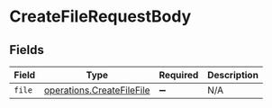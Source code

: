 # CreateFileRequestBody


## Fields

| Field                                                                  | Type                                                                   | Required                                                               | Description                                                            |
| ---------------------------------------------------------------------- | ---------------------------------------------------------------------- | ---------------------------------------------------------------------- | ---------------------------------------------------------------------- |
| `file`                                                                 | [operations.CreateFileFile](../../models/operations/createfilefile.md) | :heavy_minus_sign:                                                     | N/A                                                                    |